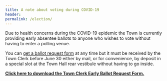 ```yaml
---
title: A note about voting during COVID-19
header:
permalink: /election/
---
```


Due to health concerns during the COVID-19 epidemic 
the Town is currently providing early absentee ballots to anyone 
who wishes to vote without having to enter a polling venue. 

You can [get a ballot request form][ballot request form]
at any time but it must be received by the Town Clerk before June 30 either by mail, or for convenience, 
by deposit in a special slot at the Town Hall rear vestibule without having to go inside.

[**Click here to download the Town Clerk Early Ballot Request Form.**][ballot request form]

[ballot request form]: https://www.rockportma.gov/sites/g/files/vyhlif1141/f/news/2020-municipal-early-ballot-application.pdf

<!--- The State has made allowances for the Local Election. You can vote early or absentee because of this current pandemic. 
All you need to do is one of the following:
Write a short note to the Town Clerk asking for a ballot for this Local Election.
Fill out the appropriate form available on the website or at the back vestibule of Town Hall.
Unable to write a letter or fill out a form, let someone else fill it out.
Your signature or mark on the form or letter is necessary for the Town Clerk to mail you a ballot. --->
